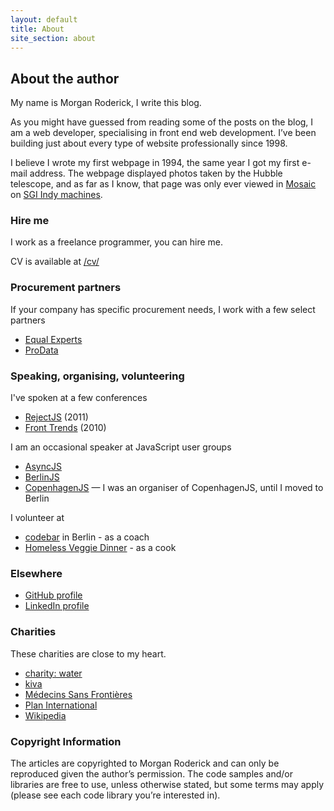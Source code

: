 ```yaml
---
layout: default
title: About
site_section: about
---
```


## About the author

My name is Morgan Roderick, I write this blog.

As you might have guessed from reading some of the posts on the blog, I am a web developer, specialising in front end web development. I’ve been building just about every type of website professionally since 1998.

I believe I wrote my first webpage in 1994, the same year I got my first e-mail address. The webpage displayed photos taken by the Hubble telescope, and as far as I know, that page was only ever viewed in [Mosaic](http://en.wikipedia.org/wiki/Mosaic_browser) on [SGI Indy machines](http://en.wikipedia.org/wiki/SGI_Indy).

### Hire me

I work as a freelance programmer, you can hire me.

CV is available at [/cv/](/cv/)

### Procurement partners

If your company has specific procurement needs, I work with a few select partners

* [Equal Experts](https://www.equalexperts.com)
* [ProData](http://prodata.dk/)

### Speaking, organising, volunteering

I've spoken at a few conferences

* [RejectJS](http://lanyrd.com/2011/rejectjs/) (2011)
* [Front Trends](http://2010.front-trends.com/) (2010)

I am an occasional speaker at JavaScript user groups

* [AsyncJS](http://asyncjs.com/)
* [BerlinJS](http://berlinjs.org)
* [CopenhagenJS](http://copenhagenjs.dk) — I was an organiser of CopenhagenJS, until I moved to Berlin

I volunteer at

* [codebar](https://codebar.io/berlin) in Berlin - as a coach
* [Homeless Veggie Dinner](https://www.facebook.com/homelessveggiedinner/) - as a cook

### Elsewhere

* [GitHub profile](https://github.com/mroderick)
* [LinkedIn profile](http://www.linkedin.com/in/morganroderick)

### Charities

These charities are close to my heart.

* [charity: water](https://my.charitywater.org/morgan-roderick/projects)
* [kiva](https://www.kiva.org/lender/morganroderick)
* [Médecins Sans Frontières](https://www.msf.org)
* [Plan International](https://plan-international.org)
* [Wikipedia](https://donate.wikimedia.org)

### Copyright Information

The articles are copyrighted to Morgan Roderick and can only be reproduced given the author’s permission. The code samples and/or libraries are free to use, unless otherwise stated, but some terms may apply (please see each code library you’re interested in).
